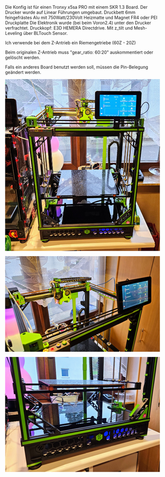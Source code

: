 Die Konfig ist für einen Tronxy x5sa PRO mit einem SKR 1.3 Board.
Der Drucker wurde auf Linear Führungen umgebaut.
Druckbett 6mm feingefrästes Alu mit 750Watt/230Volt Heizmatte und Magnet FR4 oder PEI Druckplatte
Die Elektronik wurde (bei beim Voron2.4) unter den Drucker verfrachtet.
Druckkopf: E3D HEMERA Directdrive.
Mit z_tilt und Mesh-Leveling über BLTouch Sensor.

Ich verwende bei dem Z-Antrieb ein Riemengetriebe (60Z - 20Z)

Beim originalen Z-Antrieb muss "gear_ratio: 60:20" auskommentiert oder gelöscht werden.

Falls ein anderes Board benutzt werden soll, müssen die Pin-Belegung geändert werden.

![](tronxy.jpg)

![](tronxy2.jpg)

![](tronxy3.jpg)
